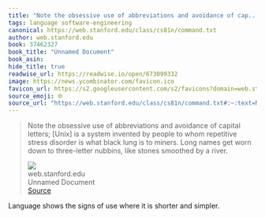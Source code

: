 ```yaml
---
title: "Note the obsessive use of abbreviations and avoidance of cap..."
tags: language software-engineering
canonical: https://web.stanford.edu/class/cs81n/command.txt
author: web.stanford.edu
book: 37462327
book_title: "Unnamed Document"
book_asin: 
hide_title: true
readwise_url: https://readwise.io/open/673099332
image: https://news.ycombinator.com/favicon.ico
favicon_url: https://s2.googleusercontent.com/s2/favicons?domain=web.stanford.edu
source_emoji: 🌐
source_url: "https://web.stanford.edu/class/cs81n/command.txt#:~:text=Note%20the%20obsessive,by%20a%20river."
---
```


> Note the obsessive use of abbreviations and avoidance of capital letters; [Unix] is a system invented by people to whom repetitive stress disorder is what black lung is to miners. Long names get worn down to three-letter nubbins, like stones smoothed by a river.
> <div class="quoteback-footer"><div class="quoteback-avatar"><img class="mini-favicon" src="https://s2.googleusercontent.com/s2/favicons?domain=web.stanford.edu"></div><div class="quoteback-metadata"><div class="metadata-inner"><span style="display:none">FROM:</span><div aria-label="web.stanford.edu" class="quoteback-author"> web.stanford.edu</div><div aria-label="Unnamed Document" class="quoteback-title"> Unnamed Document</div></div></div><div class="quoteback-backlink"><a target="_blank" aria-label="go to the full text of this quotation" rel="noopener" href="https://web.stanford.edu/class/cs81n/command.txt#:~:text=Note%20the%20obsessive,by%20a%20river." class="quoteback-arrow"> Source</a></div></div>

Language shows the signs of use where it is shorter and simpler.
